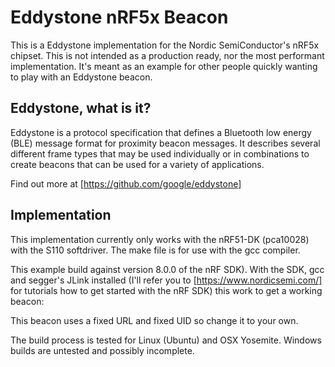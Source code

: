 # Eddystone nRF5x Beacon 

This is a Eddystone implementation for the Nordic SemiConductor's nRF5x chipset. This is not intended as a production ready, nor the most performant implementation. It's meant as an example for other people quickly wanting to play with an Eddystone beacon.

## Eddystone, what is it?

Eddystone is a protocol specification that defines a Bluetooth low energy (BLE) message format for proximity beacon messages. It describes several different frame types that may be used individually or in combinations to create beacons that can be used for a variety of applications.

Find out more at [https://github.com/google/eddystone]

## Implementation

This implementation currently only works with the nRF51-DK (pca10028) with the S110 softdriver. The make file is for use with the gcc compiler.

This example build against version 8.0.0 of the nRF SDK). With the SDK, gcc and segger's JLink installed (I'll refer you to [https://www.nordicsemi.com/] for tutorials how to get started with the nRF SDK) this work to get a working beacon:

This beacon uses a fixed URL and fixed UID so change it to your own.

The build process is tested for Linux (Ubuntu) and OSX Yosemite. Windows builds are untested and possibly incomplete.
